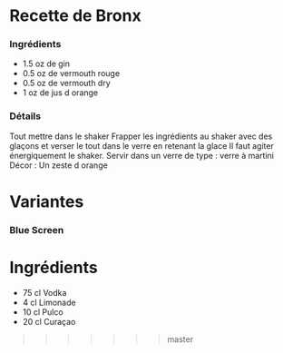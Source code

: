 # Recette de Bronx

### Ingrédients

* 1.5 oz de gin
* 0.5 oz de vermouth rouge
* 0.5 oz de vermouth dry
* 1 oz de jus d orange

### Détails

Tout mettre dans le shaker
Frapper les ingrédients au shaker avec des glaçons et verser le tout dans le verre en retenant la glace
Il faut agiter énergiquement le shaker.
Servir dans un verre de type : verre à martini
Décor : Un zeste d orange

# Variantes

### Blue Screen

# Ingrédients

* 75 cl Vodka
* 4 cl Limonade
* 10 cl Pulco
* 20 cl Curaçao
>>>>>>> master
